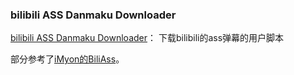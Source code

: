 ### bilibili ASS Danmaku Downloader ###

[bilibili ASS Danmaku Downloader](https://github.com/tiansh/us-danmaku/tree/master/bilibili/)： 下载bilibili的ass弹幕的用户脚本

部分参考了[iMyon的BiliAss](https://github.com/iMyon/UC/blob/master/BiliAss.myon.uc.js)。
